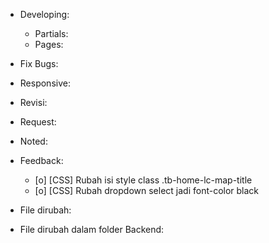 - Developing:
  - Partials:
  - Pages:

- Fix Bugs:

- Responsive:

- Revisi:

- Request:

- Noted:

- Feedback:
  - [o] [CSS] Rubah isi style class .tb-home-lc-map-title
  - [o] [CSS] Rubah dropdown select jadi font-color black

- File dirubah:

- File dirubah dalam folder Backend: